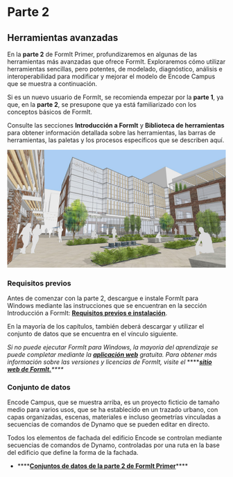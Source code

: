 # Parte 2

## Herramientas avanzadas

En la **parte 2** de FormIt Primer, profundizaremos en algunas de las herramientas más avanzadas que ofrece FormIt. Exploraremos cómo utilizar herramientas sencillas, pero potentes, de modelado, diagnóstico, análisis e interoperabilidad para modificar y mejorar el modelo de Encode Campus que se muestra a continuación.

Si es un nuevo usuario de FormIt, se recomienda empezar por la **parte 1**, ya que, en la **parte 2**, se presupone que ya está familiarizado con los conceptos básicos de FormIt.

Consulte las secciones **Introducción a FormIt** y **Biblioteca de herramientas** para obtener información detallada sobre las herramientas, las barras de herramientas, las paletas y los procesos específicos que se describen aquí.

![](../../.gitbook/assets/screen1.jpg)

### Requisitos previos

Antes de comenzar con la parte 2, descargue e instale FormIt para Windows mediante las instrucciones que se encuentran en la sección Introducción a FormIt: [**Requisitos previos e instalación**](../../formit-introduction/prerequisites-and-installation.md).

En la mayoría de los capítulos, también deberá descargar y utilizar el conjunto de datos que se encuentra en el vínculo siguiente.

_Si no puede ejecutar FormIt para Windows, la mayoría del aprendizaje se puede completar mediante la_ [_**aplicación web**_](https://formit.autodesk.com/app) _gratuita. Para obtener más información sobre las versiones y licencias de FormIt, visite el_ ****[_**sitio web de FormIt.**_](https://formit.autodesk.com)_\*\*\*\*_

### Conjunto de datos

Encode Campus, que se muestra arriba, es un proyecto ficticio de tamaño medio para varios usos, que se ha establecido en un trazado urbano, con capas organizadas, escenas, materiales e incluso geometrías vinculadas a secuencias de comandos de Dynamo que se pueden editar en directo. 

Todos los elementos de fachada del edificio Encode se controlan mediante secuencias de comandos de Dynamo, controladas por una ruta en la base del edificio que define la forma de la fachada.

* \*\*\*\*[**Conjuntos de datos de la parte 2 de FormIt Primer**](https://formit-help.s3.amazonaws.com/FormIt+Primer+Part+2+Datasets.zip)\*\*\*\*

